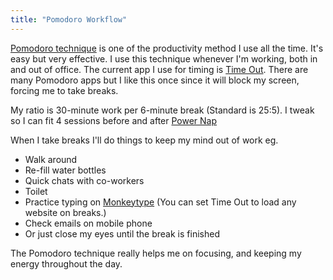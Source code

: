 ```yaml
---
title: "Pomodoro Workflow"
---
```


[Pomodoro technique](https://en.wikipedia.org/wiki/Pomodoro_Technique) is one of the productivity method I use all the time. It's easy but very effective. I use this technique whenever I'm working, both in and out of office. The current app I use for timing is [Time Out](https://www.dejal.com/timeout). There are many Pomodoro apps but I like this once since it will block my screen, forcing me to take breaks.

My ratio is 30-minute work per 6-minute break (Standard is 25:5). I tweak so I can fit 4 sessions before and after [Power Nap](https://monosor.com/how-i-sleep)

When I take breaks I'll do things to keep my mind out of work eg.

-   Walk around
-   Re-fill water bottles
-   Quick chats with co-workers
-   Toilet
-   Practice typing on [Monkeytype](https://monkeytype.com/) (You can set Time Out to load any website on breaks.)
-   Check emails on mobile phone
-   Or just close my eyes until the break is finished

The Pomodoro technique really helps me on focusing, and keeping my energy throughout the day.
